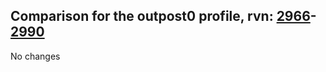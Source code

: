 ## Comparison for the outpost0 profile, rvn: [2966](https://github.com/PRO100KatYT/FortniteProfileRevisions/tree/main/profiles/outpost0/2966%20outpost0.json)-[2990](https://github.com/PRO100KatYT/FortniteProfileRevisions/tree/main/profiles/outpost0/2990%20outpost0.json)

No changes
